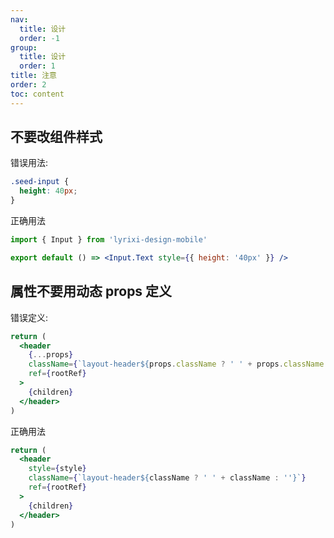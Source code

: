 ```yaml
---
nav:
  title: 设计
  order: -1
group:
  title: 设计
  order: 1
title: 注意
order: 2
toc: content
---
```


## 不要改组件样式

错误用法:

```css
.seed-input {
  height: 40px;
}
```

正确用法

```jsx
import { Input } from 'lyrixi-design-mobile'

export default () => <Input.Text style={{ height: '40px' }} />
```

## 属性不要用动态 props 定义

错误定义:

```jsx
return (
  <header
    {...props}
    className={`layout-header${props.className ? ' ' + props.className : ''}`}
    ref={rootRef}
  >
    {children}
  </header>
)
```

正确用法

```jsx
return (
  <header
    style={style}
    className={`layout-header${className ? ' ' + className : ''}`}
    ref={rootRef}
  >
    {children}
  </header>
)
```
